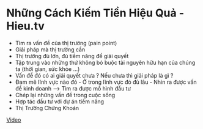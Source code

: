 # Những Cách Kiếm Tiền Hiệu Quả - Hieu.tv

- Tìm ra vấn đề của thị trường (pain point)
- Giải pháp mà thị trường cần
- Thị trường đủ lớn, đủ tiềm năng để giải quyết
- Tập trung vào những thứ không bó buộc tài nguyên hữu hạn của chúng ta (thời gian, sức khỏe ...)
- Vấn đề đó có ai giải quyết chưa ? Nếu chưa thì giải pháp là gì ?
- Đam mê lĩnh vực nào đó
        - Ở trong lĩnh vực đó đủ lâu
        - Nhìn ra được vấn đề kinh doanh
--> Tìm ra được mô hình đầu tư
- Chép lại những vấn đề trong cuộc sống
- Hợp tác đầu tư với dự án tiềm năng
- Thị Trường Chứng Khoán

[Video](https://www.youtube.com/watch?v=GBuQ2CYaEgk)
